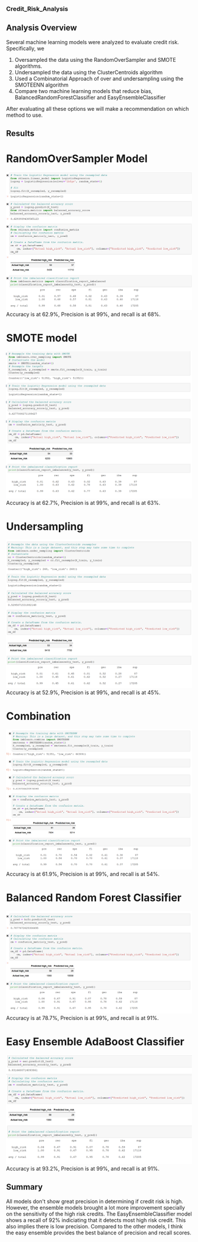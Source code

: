 ### Credit_Risk_Analysis

## Analysis Overview
Several machine learning models were analyzed to evaluate credit risk. 
Specifically, we

 1. Oversampled the data using the RandomOverSampler and SMOTE algorithms.
 2. Undersampled the data using the ClusterCentroids algorithm
 3. Used a Combinatorial Approach of over and undersampling using the SMOTEENN algorithm
 4. Compare two machine learning models that reduce bias, BalancedRandomForestClassifier and     EasyEnsembleClassifier

After evaluating all these options we will make a recommendation on which method to use. 

## Results
# RandomOverSampler Model
![image](https://github.com/msingaram1/Credit_Risk_Analysis/blob/main/resources/oversampling.PNG)
Accuracy is at 62.9%, Precision is at 99%, and recall is at 68%.
# SMOTE model  
![image](https://github.com/msingaram1/Credit_Risk_Analysis/blob/main/resources/smote.PNG)
Accuracy is at 62.7%, Precision is at 99%, and recall is at 63%.
# Undersampling
![image](https://github.com/msingaram1/Credit_Risk_Analysis/blob/main/resources/under.PNG)
Accuracy is at 52.9%, Precision is at 99%, and recall is at 45%.
# Combination
![image](https://github.com/msingaram1/Credit_Risk_Analysis/blob/main/resources/combo.PNG)
Accuracy is at 61.9%, Precision is at 99%, and recall is at 54%.
# Balanced Random Forest Classifier
![image](https://github.com/msingaram1/Credit_Risk_Analysis/blob/main/resources/random%20forest.PNG)
Accuracy is at 78.7%, Precision is at 99%, and recall is at 91%.
# Easy Ensemble AdaBoost Classifier
 ![image](https://github.com/msingaram1/Credit_Risk_Analysis/blob/main/resources/easy%20ensemble.PNG)
 Accuracy is at 93.2%, Precision is at 99%, and recall is at 91%.


## Summary
All models don't show great precision in determining if credit risk is high. However, the ensemble models brought a lot more improvement specially on the sensitivity of the high risk credits. The EasyEnsembleClassifier model shows a recall of 92% indiciating that it detects most high risk credit. This also implies there is low precision. Compared to the other models, I think the easy ensemble provides the best balance of precision and recall scores. 

